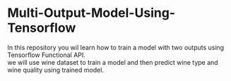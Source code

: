 # Multi-Output-Model-Using-Tensorflow
 In this repository you wil learn how to train a model with two outputs using Tensorflow Functional API.  
 we will use wine dataset to train a model and then predict wine type and wine quality using trained model.
